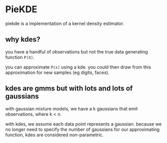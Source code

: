 # PieKDE
piekde is a implementation of a kernel density estimator. 

## why kdes?
you have a handful of observations but not the true data generating function `P(X)`. 

you can approximate `P(x)` using a kde. you could then draw from this approximation for new samples (eg digits, faces).

## kdes are gmms but with lots and lots of gaussians
with gaussian mixture models, we have a k gaussians that emit observations, where k < n. 

with kdes, we assume each data point represents a gaussian. because we no longer need to specify the number of gaussians for our approximating function, kdes are considered non-parametric.